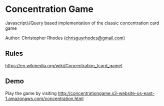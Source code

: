 # Concentration Game

Javascript/JQuery based implementation of the classic concentration card game

Author: Christopher Rhodes (chrisguyrhodes@gmail.com)

## Rules

https://en.wikipedia.org/wiki/Concentration_(card_game)

## Demo

Play the game by visiting http://concentrationgame.s3-website-us-east-1.amazonaws.com/concentration.html
